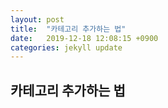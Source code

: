 ```yaml
---
layout: post
title:  "카테고리 추가하는 법"
date:   2019-12-18 12:08:15 +0900
categories: jekyll update
---
```


## 카테고리 추가하는 법